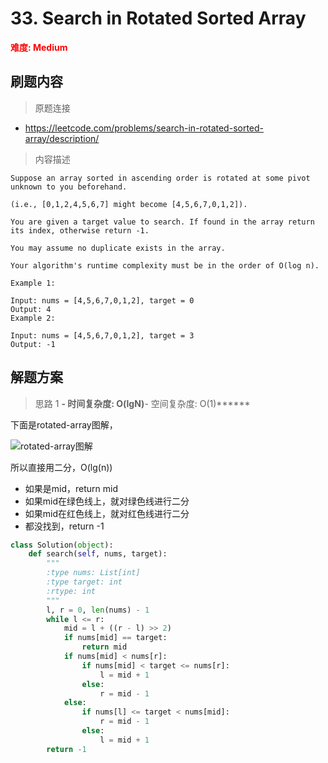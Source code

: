 # 33. Search in Rotated Sorted Array

**<font color=red>难度: Medium</font>**

## 刷题内容

> 原题连接

* https://leetcode.com/problems/search-in-rotated-sorted-array/description/

> 内容描述

```
Suppose an array sorted in ascending order is rotated at some pivot unknown to you beforehand.

(i.e., [0,1,2,4,5,6,7] might become [4,5,6,7,0,1,2]).

You are given a target value to search. If found in the array return its index, otherwise return -1.

You may assume no duplicate exists in the array.

Your algorithm's runtime complexity must be in the order of O(log n).

Example 1:

Input: nums = [4,5,6,7,0,1,2], target = 0
Output: 4
Example 2:

Input: nums = [4,5,6,7,0,1,2], target = 3
Output: -1
```

## 解题方案

> 思路 1
******- 时间复杂度: O(lgN)******- 空间复杂度: O(1)******



下面是rotated-array图解，

![rotated-array图解](https://github.com/Lisanaaa/myTODOs/blob/master/rotated-array12:09:2017.jpg)


所以直接用二分，O(lg(n))
- 如果是mid，return mid
- 如果mid在绿色线上，就对绿色线进行二分
- 如果mid在红色线上，就对红色线进行二分
- 都没找到，return -1


```python
class Solution(object):
    def search(self, nums, target):
        """
        :type nums: List[int]
        :type target: int
        :rtype: int
        """
        l, r = 0, len(nums) - 1
        while l <= r:
            mid = l + ((r - l) >> 2)
            if nums[mid] == target:
                return mid
            if nums[mid] < nums[r]:
                if nums[mid] < target <= nums[r]:
                    l = mid + 1
                else:
                    r = mid - 1
            else:
                if nums[l] <= target < nums[mid]:
                    r = mid - 1
                else:
                    l = mid + 1
        return -1
```


